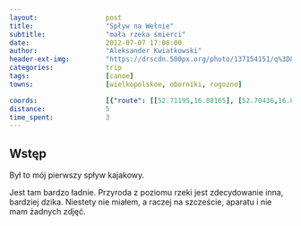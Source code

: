 ```yaml
---
layout:                 post
title:                  "Spływ na Wełnie"
subtitle:               "mała rzeka śmierci"
date:                   2012-07-07 17:00:00
author:                 "Aleksander Kwiatkowski"
header-ext-img:         "https://drscdn.500px.org/photo/137154151/q%3D80_m%3D2000/2246913d47790d990fd13648305906b9"
categories:             trip
tags:                   [canoe]
towns:                  [wielkopolskoe, oborniki, rogozno]

coords:                 [{"route": [[52.71195,16.88165], [52.70436,16.86225], [52.69552,16.86268], [52.69204,16.84620], [52.67637,16.85083], [52.66560,16.83246], [52.67112,16.82809], [52.66487,16.80920], [52.65737,16.80723], [52.65597,16.81581]], "type": "canoe"}]
distance:               5
time_spent:             3
---
```


Wstęp
-----

Był to mój pierwszy spływ kajakowy.

Jest tam bardzo ładnie. Przyroda z poziomu rzeki jest zdecydowanie inna, bardziej dzika.
Niestety nie miałem, a raczej na szczeście, aparatu i nie mam żadnych zdjęć.
